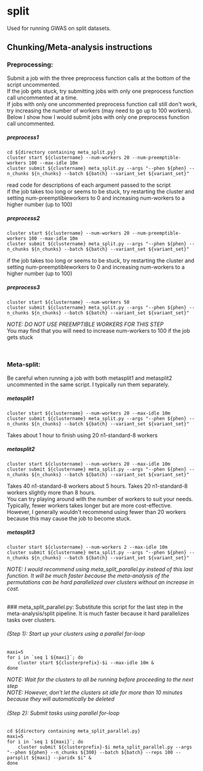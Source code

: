 # split
Used for running GWAS on split datasets.
<br>

## Chunking/Meta-analysis instructions

### Preprocessing:
Submit a job with the three preprocess function calls at the bottom of the script uncommented. 
<br>
If the job gets stuck, try submitting jobs with only one preprocess function call uncommented at a time. 
<br>
If jobs with only one uncommented preprocess function call still don't work, try increasing the number of workers (may need to go up to 100 workers). 
<br>
Below I show how I would submit jobs with only one preprocess function call uncommented.

##### preprocess1

	cd ${directory containing meta_split.py}
	cluster start ${clustername} --num-workers 20 --num-preemptible-workers 100 --max-idle 10m
	cluster submit ${clustername} meta_split.py --args "--phen ${phen} --n_chunks ${n_chunks} --batch ${batch} --variant_set ${variant_set}"

read code for descriptions of each argument passed to the script 
<br>
if the job takes too long or seems to be stuck, try restarting the cluster and setting num-preemptibleworkers to 0 and increasing num-workers to a higher number (up to 100)


##### preprocess2 

	cluster start ${clustername} --num-workers 20 --num-preemptible-workers 100 --max-idle 10m
	cluster submit ${clustername} meta_split.py --args "--phen ${phen} --n_chunks ${n_chunks} --batch ${batch} --variant_set ${variant_set}"

if the job takes too long or seems to be stuck, try restarting the cluster and setting num-preemptibleworkers to 0 and increasing num-workers to a higher number (up to 100)

##### preprocess3 

	cluster start ${clustername} --num-workers 50
	cluster submit ${clustername} meta_split.py --args "--phen ${phen} --n_chunks ${n_chunks} --batch ${batch} --variant_set ${variant_set}"

*NOTE: DO NOT USE PREEMPTIBLE WORKERS FOR THIS STEP*
<br>
You may find that you will need to increase num-workers to 100 if the job gets stuck

<br>

### Meta-split: 
Be careful when running a job with both metasplit1 and metasplit2 uncommented in the same script. I typically run them separately.



##### metasplit1 

	cluster start ${clustername} --num-workers 20 --max-idle 10m
	cluster submit ${clustername} meta_split.py --args "--phen ${phen} --n_chunks ${n_chunks} --batch ${batch} --variant_set ${variant_set}"

Takes about 1 hour to finish using 20 n1-standard-8 workers


##### metasplit2

	cluster start ${clustername} --num-workers 20 --max-idle 10m
	cluster submit ${clustername} meta_split.py --args "--phen ${phen} --n_chunks ${n_chunks} --batch ${batch} --variant_set ${variant_set}"

Takes 40 n1-standard-8 workers about 5 hours. Takes 20 n1-standard-8 workers slightly more than 8 hours. 
<br>
You can try playing around with the number of workers to suit your needs. Typically, fewer workers takes longer but are more cost-effective. 
<br>
However, I generally wouldn't recommend using fewer than 20 workers because this may cause the job to become stuck.


##### metasplit3 
	cluster start ${clustername} --num-workers 2 --max-idle 10m
	cluster submit ${clustername} meta_split.py --args "--phen ${phen} --n_chunks ${n_chunks} --batch ${batch} --variant_set ${variant_set}"

*NOTE: I would recommend using meta_split_parallel.py instead of this last function. It will be much faster because the meta-analysis of the permutations can be hard parallelized over clusters without an increase in cost.*



<br>
### meta_split_parallel.py:
Substitute this script for the last step in the meta-analysis/split pipeline. It is much faster because it hard parallelizes tasks over clusters.

###### (Step 1): Start up your clusters using a parallel for-loop

	maxi=5
	for i in `seq 1 ${maxi}`; do
		cluster start ${clusterprefix}-$i --max-idle 10m &
	done

*NOTE: Wait for the clusters to all be running before proceeding to the next step*
<br>
*NOTE: However, don't let the clusters sit idle for more than 10 minutes because they will automatically be deleted*

###### (Step 2): Submit tasks using parallel for-loop

	cd ${directory containing meta_split_parallel.py}
	maxi=5
	for i in `seq 1 ${maxi}`; do
		cluster submit ${clusterprefix}-$i meta_split_parallel.py --args "--phen ${phen} --n_chunks ${300} --batch ${batch} --reps 100 --parsplit ${maxi} --paridx $i" &
	done


